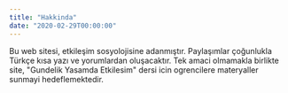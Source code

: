 ```yaml
---
title: "Hakkinda"
date: "2020-02-29T00:00:00" 
---
```


[comment]: <> (This website is dedicated to the sociology of interaction. The posts will mostly consist of short essays and commentaries in Turkish and English. It aims to share the insights derived from a reading of various interactionist texts.)

Bu web sitesi, etkileşim sosyolojisine adanmıştır. Paylaşımlar çoğunlukla Türkçe kısa yazı ve yorumlardan oluşacaktır. Tek amaci olmamakla birlikte site, "Gundelik Yasamda Etkilesim" dersi icin ogrencilere materyaller sunmayi hedeflemektedir. 